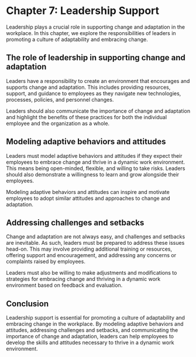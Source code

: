 Chapter 7: Leadership Support
=============================

Leadership plays a crucial role in supporting change and adaptation in the workplace. In this chapter, we explore the responsibilities of leaders in promoting a culture of adaptability and embracing change.

The role of leadership in supporting change and adaptation
----------------------------------------------------------

Leaders have a responsibility to create an environment that encourages and supports change and adaptation. This includes providing resources, support, and guidance to employees as they navigate new technologies, processes, policies, and personnel changes.

Leaders should also communicate the importance of change and adaptation and highlight the benefits of these practices for both the individual employee and the organization as a whole.

Modeling adaptive behaviors and attitudes
-----------------------------------------

Leaders must model adaptive behaviors and attitudes if they expect their employees to embrace change and thrive in a dynamic work environment. This means being open-minded, flexible, and willing to take risks. Leaders should also demonstrate a willingness to learn and grow alongside their employees.

Modeling adaptive behaviors and attitudes can inspire and motivate employees to adopt similar attitudes and approaches to change and adaptation.

Addressing challenges and setbacks
----------------------------------

Change and adaptation are not always easy, and challenges and setbacks are inevitable. As such, leaders must be prepared to address these issues head-on. This may involve providing additional training or resources, offering support and encouragement, and addressing any concerns or complaints raised by employees.

Leaders must also be willing to make adjustments and modifications to strategies for embracing change and thriving in a dynamic work environment based on feedback and evaluation.

Conclusion
----------

Leadership support is essential for promoting a culture of adaptability and embracing change in the workplace. By modeling adaptive behaviors and attitudes, addressing challenges and setbacks, and communicating the importance of change and adaptation, leaders can help employees to develop the skills and attitudes necessary to thrive in a dynamic work environment.
